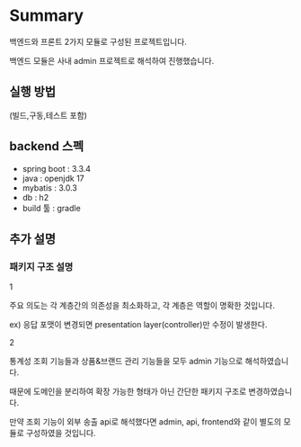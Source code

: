 # Summary
백엔드와 프론트 2가지 모듈로 구성된 프로젝트입니다.

백엔드 모듈은 사내 admin 프로젝트로 해석하여 진행했습니다.

## 실행 방법
(빌드,구동,테스트 포함)


## backend 스펙
- spring boot : 3.3.4
- java : openjdk 17
- mybatis : 3.0.3
- db : h2
- build 툴 : gradle

## 추가 설명
### 패키지 구조 설명
1 

주요 의도는 각 계층간의 의존성을 최소화하고, 각 계층은 역할이 명확한 것입니다.

ex) 응답 포맷이 변경되면 presentation layer(controller)만 수정이 발생한다.

2 

통계성 조회 기능들과 상품&브랜드 관리 기능들을 모두 admin 기능으로 해석하였습니다.

때문에 도메인을 분리하여 확장 가능한 형태가 아닌 간단한 패키지 구조로 변경하였습니다.

만약 조회 기능이 외부 송출 api로 해석했다면 admin, api, frontend와 같이 별도의 모듈로 구성하였을 것입니다.


